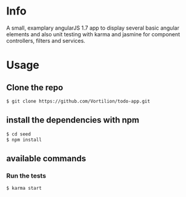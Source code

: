 # Info

A small, examplary angularJS 1.7 app to display several basic angular elements and also unit testing with
karma and jasmine for component controllers, filters and services.

# Usage

## Clone the repo

```bash
$ git clone https://github.com/Vortilion/todo-app.git
```

## install the dependencies with npm

```bash
$ cd seed
$ npm install
```

## available commands

### Run the tests

```bash
$ karma start
```
